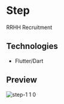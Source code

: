 # Step
RRHH Recruitment

## Technologies
- Flutter/Dart

## Preview

![step-1 1 0](http://g.recordit.co/wkKTrdumw8.gif)

